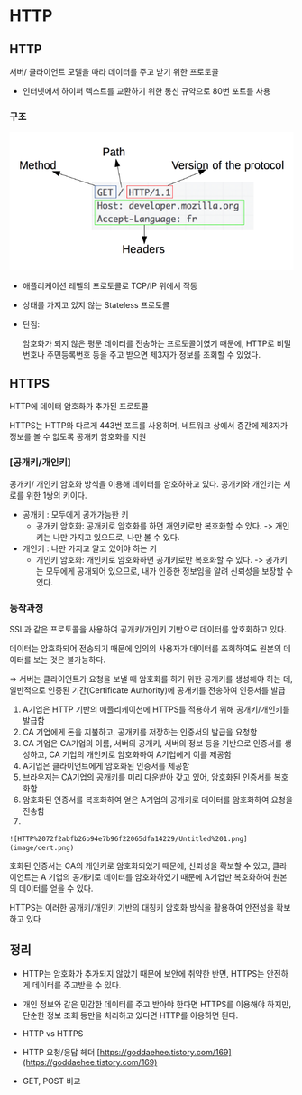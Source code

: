 # HTTP

## HTTP

서버/ 클라이언트 모델을 따라 데이터를 주고 받기 위한 프로토콜

- 인터넷에서 하이퍼 텍스트를 교환하기 위한 통신 규약으로 80번 포트를 사용

### 구조

![HTTP%2072f2abfb26b94e7b96f22065dfa14229/Untitled.png](image/http.png)

- 애플리케이션 레벨의 프로토콜로 TCP/IP 위에서 작동
- 상태를 가지고 있지 않는 Stateless 프로토콜
- 단점:

    암호화가 되지 않은 평문 데이터를 전송하는 프로토콜이였기 때문에, HTTP로 비밀번호나 주민등록번호 등을 주고 받으면 제3자가 정보를 조회할 수 있었다.

## HTTPS

HTTP에 데이터 암호화가 추가된 프로토콜

HTTPS는 HTTP와 다르게 443번 포트를 사용하며, 네트워크 상에서 중간에 제3자가 정보를 볼 수 없도록 공개키 암호화를 지원

### [공개키/개인키]

공개키/ 개인키 암호화 방식을 이용해 데이터를 암호하하고 있다. 공개키와 개인키는 서로를 위한 1쌍의 키이다.

- 공개키 : 모두에게 공개가능한 키
    - 공개키 암호화: 공개키로 암호화를 하면 개인키로만 복호화할 수 있다. -> 개인키는 나만 가지고 있으므로, 나만 볼 수 있다.
- 개인키 : 나만 가지고 알고 있어야 하는 키
    - 개인키 암호화: 개인키로 암호화하면 공개키로만 복호화할 수 있다. -> 공개키는 모두에게 공개되어 있으므로, 내가 인증한 정보임을 알려 신뢰성을 보장할 수 있다.

### 동작과정

SSL과 같은 프로토콜을 사용하여 공개키/개인키 기반으로 데이터를 암호화하고 있다.

데이터는 암호화되어 전송되기 때문에 임의의 사용자가 데이터를 조회하여도 원본의 데이터를 보는 것은 불가능하다.

⇒ 서버는 클라이언트가 요청을 보낼 때 암호화를 하기 위한 공개키를 생성해야 하는 데, 일반적으로 인증된 기간(Certificate Authority)에 공개키를 전송하여 인증서를 발급 

1. A기업은 HTTP 기반의 애플리케이션에 HTTPS를 적용하기 위해 공개키/개인키를 발급함
2. CA 기업에게 돈을 지불하고, 공개키를 저장하는 인증서의 발급을 요청함
3. CA 기업은 CA기업의 이름, 서버의 공개키, 서버의 정보 등을 기반으로 인증서를 생성하고, CA 기업의 개인키로 암호화하여 A기업에게 이를 제공함
4. A기업은 클라이언트에게 암호화된 인증서를 제공함
5. 브라우저는 CA기업의 공개키를 미리 다운받아 갖고 있어, 암호화된 인증서를 복호화함
6. 암호화된 인증서를 복호화하여 얻은 A기업의 공개키로 데이터를 암호화하여 요청을 전송함
7. 

    ![HTTP%2072f2abfb26b94e7b96f22065dfa14229/Untitled%201.png](image/cert.png)

호화된 인증서는 CA의 개인키로 암호화되었기 때문에, 신뢰성을 확보할 수 있고, 클라이언트는 A 기업의 공개키로 데이터를 암호화하였기 때문에 A기업만 복호화하여 원본의 데이터를 얻을 수 있다.

HTTPS는 이러한 공개키/개인키 기반의 대칭키 암호화 방식을 활용하여 안전성을 확보하고 있다

## 정리

- HTTP는 암호화가 추가되지 않았기 때문에 보안에 취약한 반면, HTTPS는 안전하게 데이터를 주고받을 수 있다.
- 개인 정보와 같은 민감한 데이터를 주고 받아야 한다면 HTTPS를 이용해야 하지만, 단순한 정보 조회 등만을 처리하고 있다면 HTTP를 이용하면 된다.

- HTTP vs HTTPS
- HTTP 요청/응답 헤더 [https://goddaehee.tistory.com/169](https://goddaehee.tistory.com/169)
- GET, POST 비교